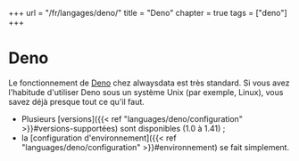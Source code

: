 +++
url = "/fr/langages/deno/"
title = "Deno"
chapter = true
tags = ["deno"]
+++

# Deno

Le fonctionnement de [Deno](https://deno.land/) chez alwaysdata est très standard. Si vous avez l'habitude d'utiliser Deno sous un système Unix (par exemple, Linux), vous savez déjà presque tout ce qu'il faut.

- Plusieurs [versions]({{< ref "languages/deno/configuration" >}}#versions-supportées) sont disponibles (1.0 à 1.41) ;
- la [configuration d'environnement]({{< ref "languages/deno/configuration" >}}#environnement) se fait simplement.
